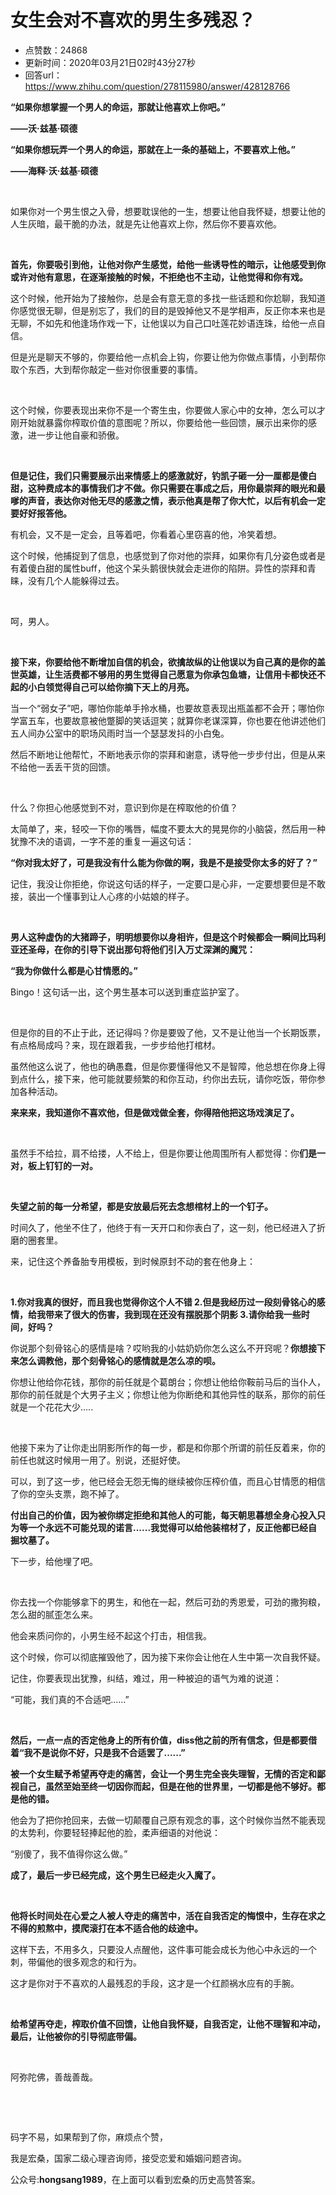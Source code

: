 # 女生会对不喜欢的男生多残忍？
- 点赞数：24868
- 更新时间：2020年03月21日02时43分27秒
- 回答url：https://www.zhihu.com/question/278115980/answer/428128766
<body>
 <p data-pid="SHDLO9TZ"><b>“如果你想掌握一个男人的命运，那就让他喜欢上你吧。”</b></p>
 <p data-pid="ZT2cFijt"><b>——沃·兹基·硕德</b></p>
 <p data-pid="sxmLjf53"><b>“如果你想玩弄一个男人的命运，那就在上一条的基础上，不要喜欢上他。”</b></p>
 <p data-pid="u_40BRhF"><b>——海释·沃·兹基·硕德</b></p>
 <p class="ztext-empty-paragraph"><br></p>
 <p data-pid="YZrV38Yv">如果你对一个男生恨之入骨，想要耽误他的一生，想要让他自我怀疑，想要让他的人生灰暗，最干脆的办法，就是先让他喜欢上你，然后你不要喜欢他。</p>
 <p class="ztext-empty-paragraph"><br></p>
 <p data-pid="rXSNIAn3"><b>首先，你要吸引到他，让他对你产生感觉，给他一些诱导性的暗示，让他感受到你或许对他有意思，在逐渐接触的时候，不拒绝也不主动，让他觉得和你有戏。</b></p>
 <p data-pid="FLykby7b">这个时候，他开始为了接触你，总是会有意无意的多找一些话题和你尬聊，我知道你感觉很无聊，但是别忘了，我们的目的是毁掉他又不是学相声，反正你本来也是无聊，不如先和他逢场作戏一下，让他误以为自己口吐莲花妙语连珠，给他一点自信。</p>
 <p data-pid="WLwiNfNk">但是光是聊天不够的，你要给他一点机会上钩，你要让他为你做点事情，小到帮你取个东西，大到帮你敲定一些对你很重要的事情。</p>
 <p class="ztext-empty-paragraph"><br></p>
 <p data-pid="ZdKbCxlY">这个时候，你要表现出来你不是一个寄生虫，你要做人家心中的女神，怎么可以才刚开始就暴露你榨取价值的意图呢？所以，你要给他一些回馈，展示出来你的感激，进一步让他自豪和骄傲。</p>
 <p class="ztext-empty-paragraph"><br></p>
 <p data-pid="vdFikjSp"><b>但是记住，我们只需要展示出来情感上的感激就好，钓凯子砸一分一厘都是傻白甜，这种费成本的事情我们才不做。你只需要在事成之后，用你最崇拜的眼光和最嗲的声音，表达你对他无尽的感激之情，表示他真是帮了你大忙，以后有机会一定要好好报答他。</b></p>
 <p data-pid="gGiEfVFQ">有机会，又不是一定会，且等着吧，你看着心里窃喜的他，冷笑着想。</p>
 <p data-pid="EIJ7SEtS">这个时候，他捕捉到了信息，也感觉到了你对他的崇拜，如果你有几分姿色或者是有着傻白甜的属性buff，他这个呆头鹅很快就会走进你的陷阱。异性的崇拜和青睐，没有几个人能躲得过去。</p>
 <p class="ztext-empty-paragraph"><br></p>
 <p data-pid="ijfFMfig">呵，男人。</p>
 <p class="ztext-empty-paragraph"><br></p>
 <p data-pid="-ajBFHJK"><b>接下来，你要给他不断增加自信的机会，欲擒故纵的让他误以为自己真的是你的盖世英雄，让生活费都不够用的男生觉得自己愿意为你承包鱼塘，让信用卡都快还不起的小白领觉得自己可以给你摘下天上的月亮。</b></p>
 <p data-pid="n6fXGsyq">当一个“弱女子”吧，哪怕你能单手拎水桶，也要故意表现出瓶盖都不会开；哪怕你学富五车，也要故意被他蹩脚的笑话逗笑；就算你老谋深算，你也要在他讲述他们五人间办公室中的职场风雨时当一个瑟瑟发抖的小白兔。</p>
 <p data-pid="862JuTXS">然后不断地让他帮忙，不断地表示你的崇拜和谢意，诱导他一步步付出，但是从来不给他一丢丢干货的回馈。</p>
 <p class="ztext-empty-paragraph"><br></p>
 <p data-pid="6bMIN4GU">什么？你担心他感觉到不对，意识到你是在榨取他的价值？</p>
 <p data-pid="zll2EcbM">太简单了，来，轻咬一下你的嘴唇，幅度不要太大的晃晃你的小脑袋，然后用一种犹豫不决的语调，一字不差的重复一遍这句话：</p>
 <p data-pid="_OPWzQU_"><b>“你对我太好了，可是我没有什么能为你做的啊，我是不是接受你太多的好了？”</b></p>
 <p data-pid="zbX7LS2o">记住，我没让你拒绝，你说这句话的样子，一定要口是心非，一定要想要但是不敢接，装出一个懂事到让人心疼的小姑娘的样子。</p>
 <p class="ztext-empty-paragraph"><br></p>
 <p data-pid="AP-hNSG5"><b>男人这种虚伪的大猪蹄子，明明想要你以身相许，但是这个时候都会一瞬间比玛利亚还圣母，在你的引导下说出那句将他们引入万丈深渊的魔咒：</b></p>
 <p data-pid="kC_vib9f"><b>“我为你做什么都是心甘情愿的。”</b></p>
 <p data-pid="yeUYA3sT">Bingo！这句话一出，这个男生基本可以送到重症监护室了。</p>
 <p class="ztext-empty-paragraph"><br></p>
 <p data-pid="ZoE6l9_7">但是你的目的不止于此，还记得吗？你是要毁了他，又不是让他当一个长期饭票，有点格局成吗？来，现在跟着我，一步步给他打棺材。</p>
 <p data-pid="Pg2HB4Kl">虽然他这么说了，他也的确愚蠢，但是你要懂得他又不是智障，他总想在你身上得到点什么，接下来，他可能就要频繁的和你互动，约你出去玩，请你吃饭，带你参加各种活动。</p>
 <p data-pid="Ns8D42rd"><b>来来来，我知道你不喜欢他，但是做戏做全套，你得陪他把这场戏演足了。</b></p>
 <p class="ztext-empty-paragraph"><br></p>
 <p data-pid="D45L49-c">虽然手不给拉，肩不给搂，人不给上，但是你要让他周围所有人都觉得：你<b>们是一对，板上钉钉的一对。</b></p>
 <p class="ztext-empty-paragraph"><br></p>
 <p data-pid="IArbXGkp"><b>失望之前的每一分希望，都是安放最后死去念想棺材上的一个钉子。</b></p>
 <p data-pid="Qh8KLJFN">时间久了，他坐不住了，他终于有一天开口和你表白了，这一刻，他已经进入了折磨的圈套里。</p>
 <p data-pid="Vff7iHXW">来，记住这个养备胎专用模板，到时候原封不动的套在他身上：</p>
 <p class="ztext-empty-paragraph"><br></p>
 <p data-pid="MAPCJVPf"><b>1.你对我真的很好，而且我也觉得你这个人不错 2.但是我经历过一段刻骨铭心的感情，给我带来了很大的伤害，我到现在还没有摆脱那个阴影 3.请你给我一些时间，好吗？</b></p>
 <p data-pid="YL4wAC2q">你说那个刻骨铭心的感情是啥？哎哟我的小姑奶奶你怎么这么不开窍呢？<b>你想接下来怎么调教他，那个刻骨铭心的感情就是怎么凉的呗。</b></p>
 <p data-pid="mqJvCum7">你想让他给你花钱，那你的前任就是个葛朗台；你想让他给你鞍前马后的当仆人，那你的前任就是个大男子主义；你想让他为你断绝和其他异性的联系，那你的前任就是一个花花大少.....</p>
 <p class="ztext-empty-paragraph"><br></p>
 <p data-pid="20VJsQL_">他接下来为了让你走出阴影所作的每一步，都是和你那个所谓的前任反着来，你的前任也就这时候用一用了。别说，还挺好使。</p>
 <p data-pid="255a58Cw">可以，到了这一步，他已经会无怨无悔的继续被你压榨价值，而且心甘情愿的相信了你的空头支票，跑不掉了。</p>
 <p data-pid="n8h6XF4Z"><b>付出自己的价值，因为被你绑定拒绝和其他人的可能，每天朝思暮想全身心投入只为等一个永远不可能兑现的诺言......我觉得可以给他装棺材了，反正他都已经自掘坟墓了。</b></p>
 <p data-pid="Dm-kYOaM">下一步，给他埋了吧。</p>
 <p class="ztext-empty-paragraph"><br></p>
 <p data-pid="F3aRI4Wm">你去找一个你能够拿下的男生，和他在一起，然后可劲的秀恩爱，可劲的撒狗粮，怎么甜的腻歪怎么来。</p>
 <p data-pid="NA0IaUXd">他会来质问你的，小男生经不起这个打击，相信我。</p>
 <p data-pid="zdSIKyQC">这个时候，你可以彻底摧毁他了，因为接下来你会让他在人生中第一次自我怀疑。</p>
 <p data-pid="BWr13-I5">记住，你要表现出犹豫，纠结，难过，用一种被迫的语气为难的说道：</p>
 <p data-pid="SVzZxGW4">“可能，我们真的不合适吧......”</p>
 <p class="ztext-empty-paragraph"><br></p>
 <p data-pid="DInaPNoi"><b>然后，一点一点的否定他身上的所有价值，diss他之前的所有信念，但是都要借着“我不是说你不好，只是我不合适罢了......”</b></p>
 <p data-pid="W5zHiWjZ"><b>被一个女生赋予希望再夺走的痛苦，会让一个男生完全丧失理智，无情的否定和鄙视自己，虽然至始至终一切因你而起，但是在他的世界里，一切都是他不够好。都是他的错。</b></p>
 <p data-pid="x9OGLqty">他会为了把你抢回来，去做一切颠覆自己原有观念的事，这个时候你当然不能表现的太势利，你要轻轻捧起他的脸，柔声细语的对他说：</p>
 <p data-pid="PVMPLhQy">“别傻了，我不值得你这么做。”</p>
 <p data-pid="093-CmZH"><b>成了，最后一步已经完成，这个男生已经走火入魔了。</b></p>
 <p class="ztext-empty-paragraph"><br></p>
 <p data-pid="LBv5bzkV"><b>他将长时间处在心爱之人被人夺走的痛苦中，活在自我否定的悔恨中，生存在求之不得的煎熬中，摸爬滚打在本不适合他的歧途中。</b></p>
 <p data-pid="yRjUj_6L">这样下去，不用多久，只要没人点醒他，这件事可能会成长为他心中永远的一个刺，带偏他的很多观念的和行为。</p>
 <p data-pid="ENaB40GT">这才是你对于不喜欢的人最残忍的手段，这才是一个红颜祸水应有的手腕。</p>
 <p class="ztext-empty-paragraph"><br></p>
 <p data-pid="V-dbViNT"><b>给希望再夺走，榨取价值不回馈，让他自我怀疑，自我否定，让他不理智和冲动，最后，让他被你的引导彻底带偏。</b></p>
 <p class="ztext-empty-paragraph"><br></p>
 <p data-pid="LiThjkaj">阿弥陀佛，善哉善哉。</p>
 <p class="ztext-empty-paragraph"><br></p>
 <p class="ztext-empty-paragraph"><br></p>
 <p data-pid="PJcgr_zM">码字不易，如果帮到了你，麻烦点个赞，</p>
 <p data-pid="KIRJls-r">我是宏桑，国家二级心理咨询师，接受恋爱和婚姻问题咨询。</p>
 <p data-pid="V1iOOlHf">公众号:<b>hongsang1989</b>，在上面可以看到宏桑的历史高赞答案。</p>
</body>